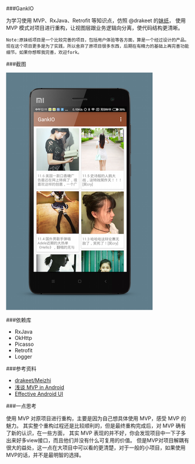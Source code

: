 ###GankIO

为学习使用 MVP、RxJava、Retrofit 等知识点，仿照 @drakeet 的[妹纸](https://github.com/drakeet/Meizhi)，
使用 MVP 模式对项目进行重构，让视图层跟业务逻辑向分离，使代码结构更清晰。

`Note:原妹纸项目是一个比较完善的项目，包括用户体验等各方面，算是一个经过设计的产品。现在这个项目更多是为了实践，所以舍弃了原项目很多东西，后期在有精力的基础上再完善功能细节。如果你想帮我完善，欢迎fork。`

###截图   

![index](/art/gank_index.png "")
   
###依赖库   

* RxJava 
* OkHttp
* Picasso
* Retrofit
* Logger

###参考资料

* [drakeet/Meizhi](https://github.com/drakeet/Meizhi)
* [浅谈 MVP in Android](http://blog.csdn.net/lmj623565791/article/details/46596109)
* [Effective Android UI](https://github.com/pedrovgs/EffectiveAndroidUI)

###一点思考

使用 MVP 对原项目进行重构，主要是因为自己想具体使用 MVP，感受 MVP 的魅力。
其实整个重构过程还是比较顺利的，但是最终重构完成后，对 MVP 确有了新的认识，在一些方面，
其实 MVP 表现的并不好，你会发现项目中一下子多出来好多view接口，而且他们并没有什么可复用的价值。
但是MVP对项目解耦有很大的益处，这一点在大项目中可以看的更清楚，对于一般的小项目，如果使用MVP的话，并不是最明智的选择。


